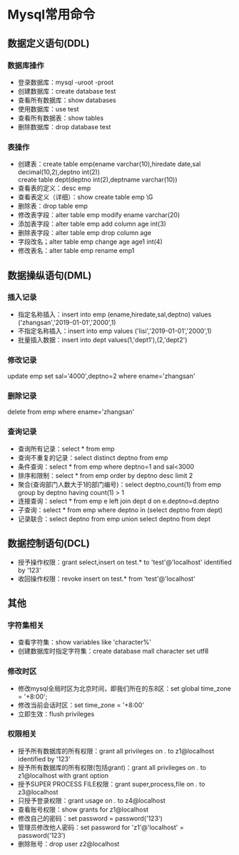 # Mysql常用命令

## 数据定义语句(DDL)

### 数据库操作

- 登录数据库：mysql -uroot -proot
- 创建数据库：create database test
- 查看所有数据库：show databases
- 使用数据库：use test
- 查看所有数据表：show tables
- 删除数据库：drop database test

### 表操作

- 创建表：create table emp(ename varchar(10),hiredate date,sal decimal(10,2),deptno int(2))  
         create table dept(deptno int(2),deptname varchar(10))
- 查看表的定义：desc emp
- 查看表定义（详细）：show create table emp \G
- 删除表：drop table emp
- 修改表字段：alter table emp modify ename varchar(20)
- 添加表字段：alter table emp add column age int(3)
- 删除表字段：alter table emp drop column age
- 字段改名；alter table emp change age age1 int(4)
- 修改表名：alter table emp rename emp1

## 数据操纵语句(DML)

### 插入记录

- 指定名称插入：insert into emp (ename,hiredate,sal,deptno) values ('zhangsan','2019-01-01','2000',1)
- 不指定名称插入：insert into emp values ('lisi','2019-01-01','2000',1)
- 批量插入数据：insert into dept values(1,'dept1'),(2,'dept2')

### 修改记录

update emp set sal='4000',deptno=2 where ename='zhangsan'

### 删除记录

delete from emp where ename='zhangsan'

### 查询记录

- 查询所有记录：select * from emp
- 查询不重复的记录：select distinct deptno from emp
- 条件查询：select * from emp where deptno=1 and sal<3000
- 排序和限制：select * from emp order by deptno desc limit 2
- 聚合(查询部门人数大于1的部门编号)：select deptno,count(1) from emp group by deptno having count(1) > 1
- 连接查询：select * from emp e left join dept d on e.deptno=d.deptno
- 子查询：select * from emp where deptno in (select deptno from dept)
- 记录联合：select deptno from emp union select deptno from dept

## 数据控制语句(DCL)

- 授予操作权限：grant select,insert on test.* to 'test'@'localhost' identified by '123'
- 收回操作权限：revoke insert on test.* from 'test'@'localhost'

## 其他

### 字符集相关
- 查看字符集：show variables like 'character%'
- 创建数据库时指定字符集：create database mall character set utf8

### 修改时区
- 修改mysql全局时区为北京时间，即我们所在的东8区：set global time_zone = '+8:00';
- 修改当前会话时区：set time_zone = '+8:00'
- 立即生效：flush privileges

### 权限相关
- 授予所有数据库的所有权限：grant all privileges on *.* to z1@localhost identified by '123'
- 授予所有数据库的所有权限(包括grant)：grant all privileges on *.* to z1@localhost with grant option
- 授予SUPER PROCESS FILE权限：grant super,process,file on *.* to z3@localhost
- 只授予登录权限：grant usage on *.* to z4@localhost
- 查看账号权限：show grants for z1@localhost
- 修改自己的密码：set password = password('123')
- 管理员修改他人密码：set password for 'z1'@'localhost' = password('123')
- 删除账号：drop user z2@localhost
